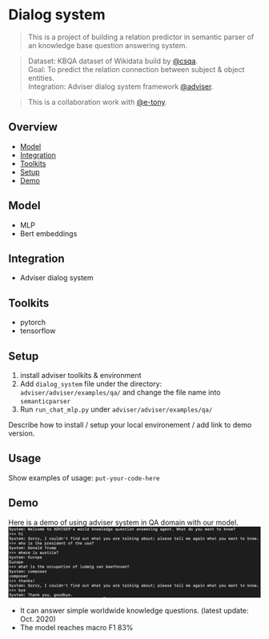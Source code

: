 # Dialog system  
> This is a project of building a relation predictor in semantic parser of an knowledge base question answering system.  
  
> Dataset: KBQA dataset of Wikidata build by [@csqa](https://amritasaha1812.github.io/CSQA/).  
> Goal: To predict the relation connection between subject & object entities.  
> Integration: Adviser dialog system framework [@adviser](digitalphonetics.github.io/adviser/).  
  
> This is a collaboration work with [@e-tony](https://github.com/e-tony).

## Overview
* [Model](#model)
* [Integration](#integration)
* [Toolkits](#toolkits)
* [Setup](#setup)
* [Demo](#demo)

## Model   
* MLP  
* Bert embeddings  

## Integration  
* Adviser dialog system  

## Toolkits
* pytorch 
* tensorflow

## Setup
1. install adviser toolkits & environment   
2. Add `dialog_system` file under the directory: `adviser/adviser/examples/qa/` and change the file name into `semanticparser`
3. Run `run_chat_mlp.py` under `adviser/adviser/examples/qa/`

Describe how to install / setup your local environement / add link to demo version.

## Usage
Show examples of usage:
`put-your-code-here`

## Demo
Here is a demo of using adviser system in QA domain with our model.  
![Adviser QA Demo](./img/adviser_demo.png)  

* It can answer simple worldwide knowledge questions. (latest update: Oct. 2020)
* The model reaches macro F1 83%



